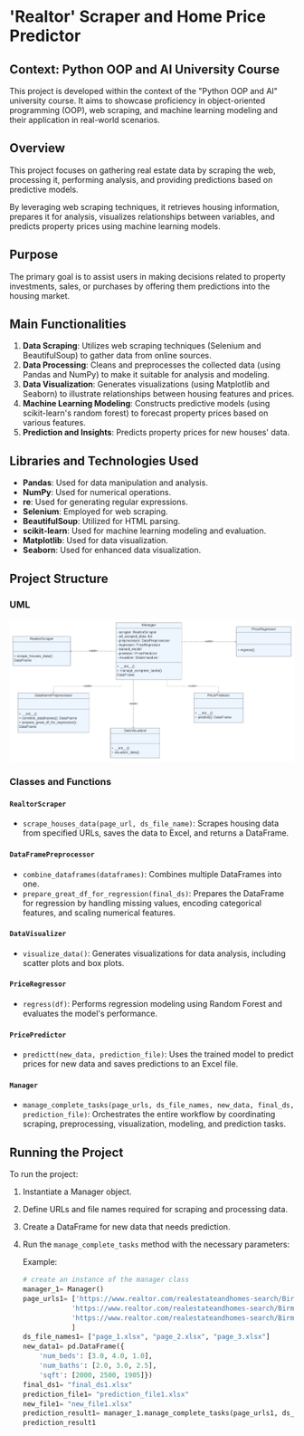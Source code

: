 # 'Realtor' Scraper and Home Price Predictor

## Context: Python OOP and AI University Course
This project is developed within the context of the "Python OOP and AI" university course. It aims to showcase proficiency in object-oriented programming (OOP), web scraping, and machine learning modeling and their application in real-world scenarios.

## Overview

This project focuses on gathering real estate data by scraping the web, processing it, performing analysis, and providing predictions based on predictive models. 

By leveraging web scraping techniques, it retrieves housing information, prepares it for analysis, visualizes relationships between variables, and predicts property prices using machine learning models.

## Purpose

The primary goal is to assist users in making decisions related to property investments, sales, or purchases by offering them predictions into the housing market.

## Main Functionalities

1. **Data Scraping**: Utilizes web scraping techniques (Selenium and BeautifulSoup) to gather data from online sources.
2. **Data Processing**: Cleans and preprocesses the collected data (using Pandas and NumPy) to make it suitable for analysis and modeling.
3. **Data Visualization**: Generates visualizations (using Matplotlib and Seaborn) to illustrate relationships between housing features and prices.
4. **Machine Learning Modeling**: Constructs predictive models (using scikit-learn's random forest) to forecast property prices based on various features.
5. **Prediction and Insights**: Predicts property prices for new houses' data.

## Libraries and Technologies Used

- **Pandas**: Used for data manipulation and analysis.
- **NumPy**: Used for numerical operations.
- **re**: Used for generating regular expressions.
- **Selenium**: Employed for web scraping.
- **BeautifulSoup**: Utilized for HTML parsing.
- **scikit-learn**: Used for machine learning modeling and evaluation.
- **Matplotlib**: Used for data visualization.
- **Seaborn**: Used for enhanced data visualization.

## Project Structure
### UML
![Project UML](UML.png)
### Classes and Functions

#### `RealtorScraper`
- `scrape_houses_data(page_url, ds_file_name)`: Scrapes housing data from specified URLs, saves the data to Excel, and returns a DataFrame.

#### `DataFramePreprocessor`
- `combine_dataframes(dataframes)`: Combines multiple DataFrames into one.
- `prepare_great_df_for_regression(final_ds)`: Prepares the DataFrame for regression by handling missing values, encoding categorical features, and scaling numerical features.

#### `DataVisualizer`
- `visualize_data()`: Generates visualizations for data analysis, including scatter plots and box plots.

#### `PriceRegressor`
- `regress(df)`: Performs regression modeling using Random Forest and evaluates the model's performance.

#### `PricePredictor`
- `predictt(new_data, prediction_file)`: Uses the trained model to predict prices for new data and saves predictions to an Excel file.

#### `Manager`
- `manage_complete_tasks(page_urls, ds_file_names, new_data, final_ds, prediction_file)`: Orchestrates the entire workflow by coordinating scraping, preprocessing, visualization, modeling, and prediction tasks.

## Running the Project

To run the project:
1. Instantiate a Manager object.
2. Define URLs and file names required for scraping and processing data.
4. Create a DataFrame for new data that needs prediction.
5. Run the `manage_complete_tasks` method with the necessary parameters:

   Example:

   ```python
   # create an instance of the manager class
   manager_1= Manager()
   page_urls1= ['https://www.realtor.com/realestateandhomes-search/Birmingham_AL/show-newest-listings/sby-6',
               'https://www.realtor.com/realestateandhomes-search/Birmingham_AL/show-newest-listings/sby-6/pg-2',
               'https://www.realtor.com/realestateandhomes-search/Birmingham_AL/show-newest-listings/sby-6/pg-3',
               ]
   ds_file_names1= ["page_1.xlsx", "page_2.xlsx", "page_3.xlsx"]
   new_data1= pd.DataFrame({
       'num_beds': [3.0, 4.0, 1.0],
       'num_baths': [2.0, 3.0, 2.5],
       'sqft': [2000, 2500, 1905]})
   final_ds1= "final_ds1.xlsx"
   prediction_file1= "prediction_file1.xlsx"
   new_file1= "new_file1.xlsx"
   prediction_result1= manager_1.manage_complete_tasks(page_urls1, ds_file_names1, new_data1, final_ds1, prediction_file1, new_file1)
   prediction_result1



